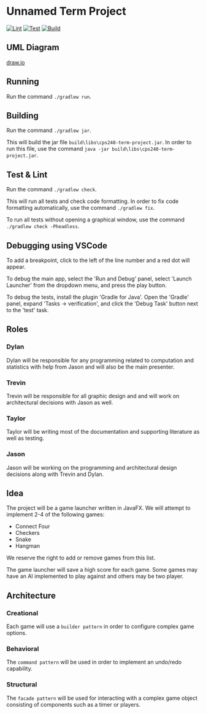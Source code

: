 # Unnamed Term Project

[![Lint](https://github.com/taylorgrinn/cps240-term-project/actions/workflows/lint.yaml/badge.svg)](https://github.com/taylorgrinn/cps240-term-project/actions/workflows/lint.yaml)
[![Test](https://github.com/taylorgrinn/cps240-term-project/actions/workflows/test.yaml/badge.svg)](https://github.com/taylorgrinn/cps240-term-project/actions/workflows/test.yaml)
[![Build](https://github.com/taylorgrinn/cps240-term-project/actions/workflows/build.yaml/badge.svg)](https://github.com/taylorgrinn/cps240-term-project/actions/workflows/build.yaml)

## UML Diagram

[draw.io](https://app.diagrams.net/?mode=github#Htaylorgrinn%2Fcps240-term-project%2Fmain%2Fdoc%2Fuml.drawio)

## Running

Run the command `./gradlew run`.

## Building

Run the command `./gradlew jar`.

This will build the jar file `build\libs\cps240-term-project.jar`. In
order to run this file, use the command `java -jar
build\libs\cps240-term-project.jar`.

## Test & Lint

Run the command `./gradlew check`.

This will run all tests and check code formatting. In order to fix
code formatting automatically, use the command `./gradlew fix`.

To run all tests without opening a graphical window, use the command
`./gradlew check -Pheadless`.

## Debugging using VSCode

To add a breakpoint, click to the left of the line number and a red
dot will appear.

To debug the main app, select the 'Run and Debug' panel, select
'Launch Launcher' from the dropdown menu, and press the play button.

To debug the tests, install the plugin 'Gradle for Java'. Open the
'Gradle' panel, expand 'Tasks -> verification', and click the 'Debug
Task' button next to the 'test' task.

## Roles

### Dylan

Dylan will be responsible for any programming related to computation
and statistics with help from Jason and will also be the main
presenter.

### Trevin

Trevin will be responsible for all graphic design and and will work on
architectural decisions with Jason as well.

### Taylor

Taylor will be writing most of the documentation and supporting
literature as well as testing.

### Jason

Jason will be working on the programming and architectural design
decisions along with Trevin and Dylan.

## Idea

The project will be a game launcher written in JavaFX. We will attempt
to implement 2-4 of the following games:

- Connect Four
- Checkers
- Snake
- Hangman

We reserve the right to add or remove games from this list.

The game launcher will save a high score for each game. Some games may
have an AI implemented to play against and others may be two player.

## Architecture

### Creational

Each game will use a `builder pattern` in order to configure complex
game options.

### Behavioral

The `command pattern` will be used in order to implement an undo/redo
capability.

### Structural

The `facade pattern` will be used for interacting with a complex game
object consisting of components such as a timer or players.

